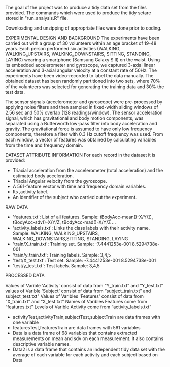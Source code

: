 
The goal of the project was to produce a tidy data set from the files provided. The commands which were used to produce the tidy setare stored in "run_analysis.R" file.

Downloading and unzipping of appropriate files were done prior to coding.

EXPERIMENTAL DESIGN AND BACKGROUND
The experiments have been carried out with a group of 30 volunteers within an age bracket of 19-48 years. Each person performed six activities (WALKING, WALKING_UPSTAIRS, WALKING_DOWNSTAIRS, SITTING, STANDING, LAYING) wearing a smartphone (Samsung Galaxy S II) on the waist. Using its embedded accelerometer and gyroscope, we captured 3-axial linear acceleration and 3-axial angular velocity at a constant rate of 50Hz. The experiments have been video-recorded to label the data manually. The obtained dataset has been randomly partitioned into two sets, where 70% of the volunteers was selected for generating the training data and 30% the test data. 

The sensor signals (accelerometer and gyroscope) were pre-processed by applying noise filters and then sampled in fixed-width sliding windows of 2.56 sec and 50% overlap (128 readings/window). The sensor acceleration signal, which has gravitational and body motion components, was separated using a Butterworth low-pass filter into body acceleration and gravity. The gravitational force is assumed to have only low frequency components, therefore a filter with 0.3 Hz cutoff frequency was used. From each window, a vector of features was obtained by calculating variables from the time and frequency domain.

DATASET ATTRIBUTE INFORMATION
For each record in the dataset it is provided: 
- Triaxial acceleration from the accelerometer (total acceleration) and the estimated body acceleration. 
- Triaxial Angular velocity from the gyroscope. 
- A 561-feature vector with time and frequency domain variables. 
- Its ,activity label. 
- An identifier of the subject who carried out the experiment.

RAW DATA
- 'features.txt': List of all features.
Sample: tBodyAcc-mean()-X/Y/Z , tBodyAcc-sdv()-X/Y/Z, tBodyAcc-mad()-X/Y/Z ...
- 'activity_labels.txt': Links the class labels with their activity name.
Sample: WALKING, WALKING_UPSTAIRS, WALKING_DOWNSTAIRS,SITTING, STANDING, LAYING
- 'train/X_train.txt': Training set.
Sample: -7.4441253e-001  8.5294738e-001
- 'train/y_train.txt': Training labels.
Sample: 3,4,5
- 'test/X_test.txt': Test set.
Sample: -7.4441253e-001  8.5294738e-001
- 'test/y_test.txt': Test labels.
Sample: 3,4,5

PROCESSED DATA

Values of Varible 'Activity' consist of data from “Y_train.txt” and “Y_test.txt”
values of Varible 'Subject' consist of data from “subject_train.txt” and subject_test.txt"
Values of Varibles 'Features' consist of data from “X_train.txt” and “X_test.txt”
Names of Varibles Features come from “features.txt”
Levels of Varible Activity come from “activity_labels.txt”


- activityTest,activityTrain,subjectTest,subjectTrain are data frames with one variable
- featuresTest,featuresTrain are data frames with 561 variables
- Data is a data frame of 68 variables that contains extracted measurements on mean and sdv on each measurement.
  It also contains descriptive variable names.
- Data2 is a data frame that contains an independent tidy data set with the average of each variable for each activity 
  and each subject based on Data







